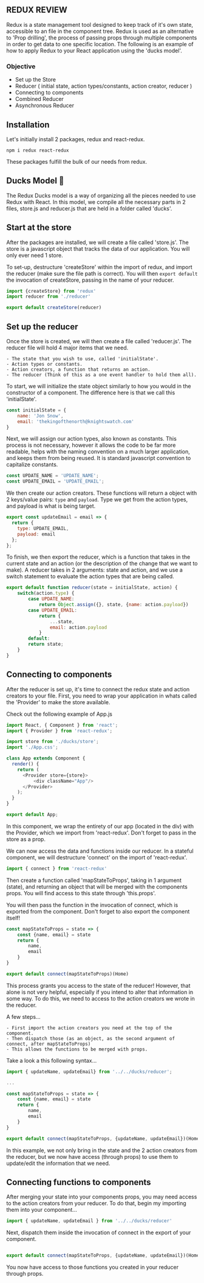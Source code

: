 ## REDUX REVIEW
Redux is a state management tool designed to keep track of it's own state, accessible to an file in the component tree. Redux is used as an alternative to 'Prop drilling', the process of passing props through multiple components in order to get data to one specific location. The following is an example of how to apply Redux to your React application using the 'ducks model'.

### Objective
- Set up the Store
- Reducer ( initial state, action types/constants, action creator, reducer )
- Connecting to components
- Combined Reducer
- Asynchronous Reducer

## Installation

Let's initially install 2 packages, redux and react-redux.

 ```npm i redux react-redux```

These packages fulfill the bulk of our needs from redux.

## Ducks Model 🦆

The Redux Ducks model is a way of organizing all the pieces needed to use Redux with React. In this model, we compile all the necessary parts in 2 files, store.js and reducer.js that are held in a folder called 'ducks'.

## Start at the store

After the packages are installed, we will create a file called 'store.js'. The store is a javascript object that tracks the data of our application. You will only ever need 1 store.

To set-up, destructure 'createStore' within the import of redux, and import the reducer (make sure the file path is correct). You will then `export default` the invocation of createStore, passing in the name of your reducer.

```js
import {createStore} from 'redux'
import reducer from './reducer'

export default createStore(reducer)
```

## Set up the reducer

Once the store is created, we will then create a file called 'reducer.js'. The reducer file will hold 4 major items that we need. 

    - The state that you wish to use, called 'initialState'.
    - Action types or constants. 
    - Action creators, a function that returns an action.
    - The reducer (Think of this as a one event handler to hold them all).

To start, we will initialize the state object similarly to how you would in the constructor of a component. The difference here is that we call this 'initialState'.

```js
const initialState = {
    name: 'Jon Snow',
    email: 'thekingofthenorth@knightswatch.com'
}
```

Next, we will assign our action types, also known as constants. This process is not necessary, however it allows the code to be far more readable, helps with the naming convention on a much larger application, and keeps them from being reused. It is standard javascript convention to capitalize constants.

```js
const UPDATE_NAME = 'UPDATE_NAME';
const UPDATE_EMAIL = 'UPDATE_EMAIL';
```

We then create our action creators. These functions will return a object with 2 keys/value pairs: `type` and `payload`. Type we get from the action types, and payload is what is being target.

```js
export const updateEmail = email => {
  return {
    type: UPDATE_EMAIL,
    payload: email
  };
};
```

To finish, we then export the reducer, which is a function that takes in the current state and an action (or the description of the change that we want to make). A reducer takes in 2 arguments: state and action, and we use a switch statement to evaluate the action types that are being called.

```js
export default function reducer(state = initialState, action) {
    switch(action.type) {
        case UPDATE_NAME:
            return Object.assign({}, state, {name: action.payload})
        case UPDATE_EMAIL:
            return {
                ...state,
                email: action.payload
            }
        default:
        return state;
    }
}
```

## Connecting to components

After the reducer is set up, it's time to connect the redux state and action creators to your file. First, you need to wrap your application in whats called the 'Provider' to make the store available. 

Check out the following example of App.js

```js
import React, { Component } from 'react';
import { Provider } from 'react-redux';

import store from './ducks/store';
import './App.css';

class App extends Component {
  render() {
    return (
      <Provider store={store}>
          <div className="App"/>
      </Provider>
    );
  }
}

export default App;

```

In this component, we wrap the entirety of our app (located in the div) with the Provider, which we import from 'react-redux'. Don't forget to pass in the store as a prop.


We can now access the data and functions inside our reducer. In a stateful component, we will destructure 'connect' on the import of 'react-redux'.

```js
import { connect } from 'react-redux'
```

Then create a function called 'mapStateToProps', taking in 1 argument (state), and returning an object that will be merged with the components props. You will find access to this state through 'this.props'.

You will then pass the function in the invocation of connect, which is exported from the component. Don't forget to also export the component itself!

```js
const mapStateToProps = state => {
    const {name, email} = state
    return {
        name,
        email
    }
}

export default connect(mapStateToProps)(Home)
```

This process grants you access to the state of the reducer! However, that alone is not very helpful, especially if you intend to alter that information in some way. To do this, we need to access to the action creators we wrote in the reducer. 

A few steps...

    - First import the action creators you need at the top of the component.
    - Then dispatch those (as an object, as the second argument of connect, after mapStateToProps)
    - This allows the functions to be merged with props.

Take a look a this following syntax...

```js
import { updateName, updateEmail} from '../../ducks/reducer';

...

const mapStateToProps = state => {
    const {name, email} = state
    return {
        name,
        email
    }
}

export default connect(mapStateToProps, {updateName, updateEmail})(Home)
```

In this example, we not only bring in the state and the 2 action creators from the reducer, but we now have access (through props) to use them to update/edit the information that we need.


## Connecting functions to components

After merging your state into your components props, you may need access to the action creators from your reducer. To do that, begin my importing them into your component...

```js
import { updateName, updateEmail } from '../../ducks/reducer'
```

Next, dispatch them inside the invocation of connect in the export of your component.

```js

export default connect(mapStateToProps, {updateName, updateEmail})(Home)
```

You now have access to those functions you created in your reducer through props.